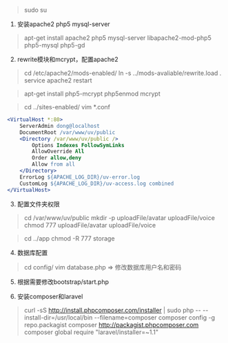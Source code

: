 > sudo su

1. 安装apache2 php5 mysql-server
> apt-get install apache2 php5 mysql-server libapache2-mod-php5 php5-mysql php5-gd

2. rewrite模块和mcrypt，配置apache2
> cd /etc/apache2/mods-enabled/
> ln -s ../mods-avaliable/rewrite.load .
> service apache2 restart

> apt-get install php5-mcrypt
> php5enmod mcrypt

> cd ../sites-enabled/
> vim \*.conf
```apache
<VirtualHost *:80>
	ServerAdmin dong@localhost
	DocumentRoot /var/www/uv/public
	<Directory /var/www/uv/public />
		Options Indexes FollowSymLinks
		AllowOverride All
		Order allow,deny
		Allow from all
	</Directory>
	ErrorLog ${APACHE_LOG_DIR}/uv-error.log
	CustomLog ${APACHE_LOG_DIR}/uv-access.log combined
</VirtualHost>
```

3. 配置文件夹权限
> cd /var/www/uv/public
> mkdir -p uploadFile/avatar uploadFile/voice
> chmod 777 uploadFile/avatar uploadFile/voice

> cd ../app
> chmod -R 777 storage

4. 数据库配置
> cd config/
> vim database.php => 修改数据库用户名和密码

5. 根据需要修改bootstrap/start.php

6. 安装composer和laravel
> curl -sS http://install.phpcomposer.com/installer | sudo php -- --install-dir=/usr/local/bin --filename=composer
> composer config -g repo.packagist composer http://packagist.phpcomposer.com
> composer global require "laravel/installer=~1.1"
